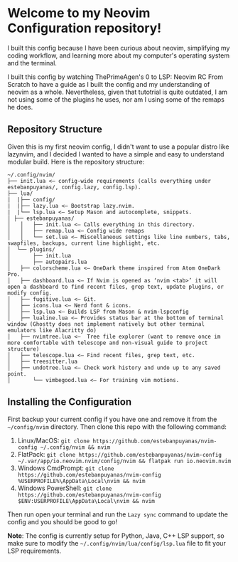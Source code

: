 # Welcome to my Neovim Configuration repository!

I built this config because I have been curious about neovim, simplifying my coding workflow, and learning more 
about my computer's operating system and the terminal. 

I built this config by watching ThePrimeAgen's 0 to LSP: Neovim RC From Scratch to have a guide as I built the config and
my understanding of neovim as a whole. Nevertheless, given that tutotrial is quite outdated, I am not using some of the 
plugins he uses, nor am I using some of the remaps he does.

## Repository Structure

Given this is my first neovim config, I didn't want to use a popular distro like lazynvim, and I decided I wanted to have 
a simple and easy to understand modular build. Here is the repository structure:

```
~/.config/nvim/
├── init.lua <— config-wide requirements (calls everything under estebanpuyanas/, config.lazy, config.lsp).
├── lua/
|  |├── config/
|  |├── lazy.lua <— Bootstrap lazy.nvim.
|  |└── lsp.lua <— Setup Mason and autocomplete, snippets.
│ ├── estebanpuyanas/
│   │   ├── init.lua <— Calls everything in this directory.
│   │   ├── remap.lua <— Config wide remaps
│   │   └── set.lua <— Miscellaneous settings like line numbers, tabs, swapfiles, backups, current line highlight, etc.
│  └── plugins/
│       ├── init.lua
│       ├── autopairs.lua
│	├── colorscheme.lua <— OneDark theme inspired from Atom OneDark Pro. 
│	├── dashboard.lua <— If Nvim is opened as ‘nvim <tab>’ it will open a dashboard to find recent files, grep text, update plugins, or modify config.
│	├── fugitive.lua <— Git. 
│	├── icons.lua <— Nerd font & icons.
│	├── lsp.lua <— Builds LSP from Mason & nvim-lspconfig
│	├── lualine.lua <— Provides status bar at the bottom of terminal window (Ghostty does not implement natively but other terminal emulators like Alacritty do)
│	├── nvimtree.lua <—  Tree file explorer (want to remove once im more comfortable with telescope and non-visual guide to project structure)
│	├── telescope.lua <— Find recent files, grep text, etc.
│	├── treesitter.lua
│	├── undotree.lua <— Check work history and undo up to any saved point.
│       └── vimbegood.lua <— For training vim motions.
```

## Installing the Configuration

First backup your current config if you have one and remove it  from the `~/config/nvim` directory. Then clone this repo with
the following command: 
1. Linux/MacOS: `git clone https://github.com/estebanpuyanas/nvim-config ~/.config/nvim && nvim`
2. FlatPack: `git clone https://github.com/estebanpuyanas/nvim-config ~/.var/app/io.neovim.nvim/config/nvim && flatpak run io.neovim.nvim`
3. Windows CmdPrompt: `git clone https://github.com/estebanpuyanas/nvim-config %USERPROFILE%\AppData\Local\nvim && nvim`
4. Windows PowerShell: `git clone https://github.com/estebanpuyanas/nvim-config $ENV:USERPROFILE\AppData\Local\nvim && nvim`


Then run open your terminal and run the `Lazy sync` command to update the config and you should be good to go!

__Note__: The config is currently setup for Python, Java, C++ LSP support, so make sure to modify the 
`~/.config/nvim/lua/config/lsp.lua` file to fit your LSP requirements. 


